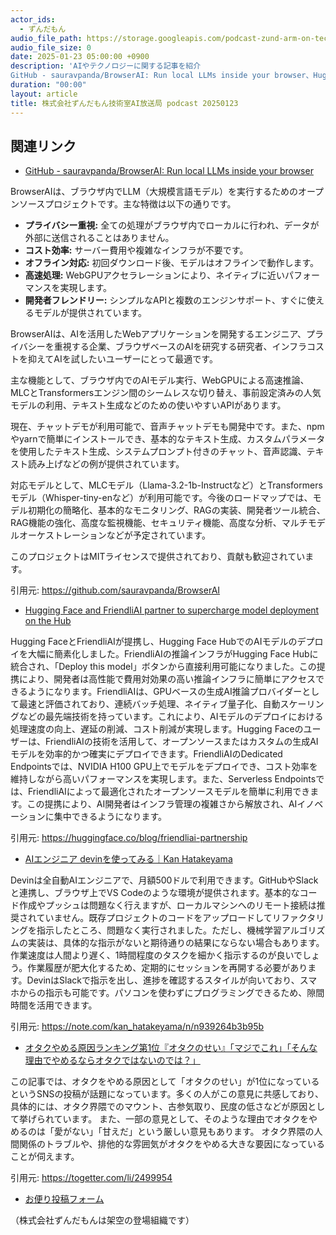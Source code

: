 ```yaml
---
actor_ids:
  - ずんだもん
audio_file_path: https://storage.googleapis.com/podcast-zund-arm-on-tech/audio/株式会社ずんだもん技術室AI放送局_podcast_20250123.mp3
audio_file_size: 0
date: 2025-01-23 05:00:00 +0900
description: 'AIやテクノロジーに関する記事を紹介  
GitHub - sauravpanda/BrowserAI: Run local LLMs inside your browser、Hugging Face and FriendliAI partner to supercharge model deployment on the Hub、AIエンジニア devinを使ってみる｜Kan Hatakeyama、オタクやめる原因ランキング第1位『オタクのせい』「マジでこれ」「そんな理由でやめるならオタクではないのでは？」'
duration: "00:00"
layout: article
title: 株式会社ずんだもん技術室AI放送局 podcast 20250123
---
```


## 関連リンク


- [GitHub - sauravpanda/BrowserAI: Run local LLMs inside your browser](https://github.com/sauravpanda/BrowserAI)  


BrowserAIは、ブラウザ内でLLM（大規模言語モデル）を実行するためのオープンソースプロジェクトです。主な特徴は以下の通りです。

*   **プライバシー重視:** 全ての処理がブラウザ内でローカルに行われ、データが外部に送信されることはありません。
*   **コスト効率:** サーバー費用や複雑なインフラが不要です。
*   **オフライン対応:** 初回ダウンロード後、モデルはオフラインで動作します。
*   **高速処理:** WebGPUアクセラレーションにより、ネイティブに近いパフォーマンスを実現します。
*   **開発者フレンドリー:** シンプルなAPIと複数のエンジンサポート、すぐに使えるモデルが提供されています。

BrowserAIは、AIを活用したWebアプリケーションを開発するエンジニア、プライバシーを重視する企業、ブラウザベースのAIを研究する研究者、インフラコストを抑えてAIを試したいユーザーにとって最適です。

主な機能として、ブラウザ内でのAIモデル実行、WebGPUによる高速推論、MLCとTransformersエンジン間のシームレスな切り替え、事前設定済みの人気モデルの利用、テキスト生成などのための使いやすいAPIがあります。

現在、チャットデモが利用可能で、音声チャットデモも開発中です。また、npmやyarnで簡単にインストールでき、基本的なテキスト生成、カスタムパラメータを使用したテキスト生成、システムプロンプト付きのチャット、音声認識、テキスト読み上げなどの例が提供されています。

対応モデルとして、MLCモデル（Llama-3.2-1b-Instructなど）とTransformersモデル（Whisper-tiny-enなど）が利用可能です。今後のロードマップでは、モデル初期化の簡略化、基本的なモニタリング、RAGの実装、開発者ツール統合、RAG機能の強化、高度な監視機能、セキュリティ機能、高度な分析、マルチモデルオーケストレーションなどが予定されています。

このプロジェクトはMITライセンスで提供されており、貢献も歓迎されています。


引用元: https://github.com/sauravpanda/BrowserAI


- [Hugging Face and FriendliAI partner to supercharge model deployment on the Hub](https://huggingface.co/blog/friendliai-partnership)  


Hugging FaceとFriendliAIが提携し、Hugging Face HubでのAIモデルのデプロイを大幅に簡素化しました。FriendliAIの推論インフラがHugging Face Hubに統合され、「Deploy this model」ボタンから直接利用可能になりました。この提携により、開発者は高性能で費用対効果の高い推論インフラに簡単にアクセスできるようになります。FriendliAIは、GPUベースの生成AI推論プロバイダーとして最速と評価されており、連続バッチ処理、ネイティブ量子化、自動スケーリングなどの最先端技術を持っています。これにより、AIモデルのデプロイにおける処理速度の向上、遅延の削減、コスト削減が実現します。Hugging Faceのユーザーは、FriendliAIの技術を活用して、オープンソースまたはカスタムの生成AIモデルを効率的かつ確実にデプロイできます。FriendliAIのDedicated Endpointsでは、NVIDIA H100 GPU上でモデルをデプロイでき、コスト効率を維持しながら高いパフォーマンスを実現します。また、Serverless Endpointsでは、FriendliAIによって最適化されたオープンソースモデルを簡単に利用できます。この提携により、AI開発者はインフラ管理の複雑さから解放され、AIイノベーションに集中できるようになります。


引用元: https://huggingface.co/blog/friendliai-partnership


- [AIエンジニア devinを使ってみる｜Kan Hatakeyama](https://note.com/kan_hatakeyama/n/n939264b3b95b)  


Devinは全自動AIエンジニアで、月額500ドルで利用できます。GitHubやSlackと連携し、ブラウザ上でVS Codeのような環境が提供されます。基本的なコード作成やプッシュは問題なく行えますが、ローカルマシンへのリモート接続は推奨されていません。既存プロジェクトのコードをアップロードしてリファクタリングを指示したところ、問題なく実行されました。ただし、機械学習アルゴリズムの実装は、具体的な指示がないと期待通りの結果にならない場合もあります。作業速度は人間より遅く、1時間程度のタスクを細かく指示するのが良いでしょう。作業履歴が肥大化するため、定期的にセッションを再開する必要があります。DevinはSlackで指示を出し、進捗を確認するスタイルが向いており、スマホからの指示も可能です。パソコンを使わずにプログラミングできるため、隙間時間を活用できます。


引用元: https://note.com/kan_hatakeyama/n/n939264b3b95b


- [オタクやめる原因ランキング第1位『オタクのせい』「マジでこれ」「そんな理由でやめるならオタクではないのでは？」](https://togetter.com/li/2499954)  


この記事では、オタクをやめる原因として「オタクのせい」が1位になっているというSNSの投稿が話題になっています。多くの人がこの意見に共感しており、具体的には、オタク界隈でのマウント、古参気取り、民度の低さなどが原因として挙げられています。
また、一部の意見として、そのような理由でオタクをやめるのは「愛がない」「甘えだ」という厳しい意見もあります。
オタク界隈の人間関係のトラブルや、排他的な雰囲気がオタクをやめる大きな要因になっていることが伺えます。


引用元: https://togetter.com/li/2499954



- [お便り投稿フォーム](https://forms.gle/ffg4JTfqdiqK62qf9)

（株式会社ずんだもんは架空の登場組織です）

